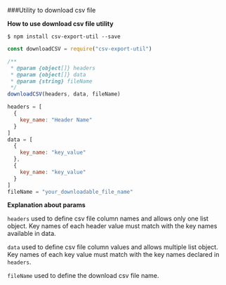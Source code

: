 ###Utility to download csv file

**How to use download csv file utility**

`$ npm install csv-export-util --save`

```javascript
const downloadCSV = require("csv-export-util")

/**
 * @param {object[]} headers
 * @param {object[]} data
 * @param {string} fileName
 */
downloadCSV(headers, data, fileName)

headers = [
  {
    key_name: "Header Name"
  }
]
data = [
  {
    key_name: "key_value"
  },
  {
    key_name: "key_value"
  }
]
fileName = "your_downloadable_file_name"
```

**Explanation about params**

`headers` used to define csv file column names and allows only one list object. Key names of each header value must match with the key names available in data.

`data` used to define csv file column values and allows multiple list object. Key names of each key value must match with the key names declared in `headers`.

`fileName` used to define the download csv file name.
